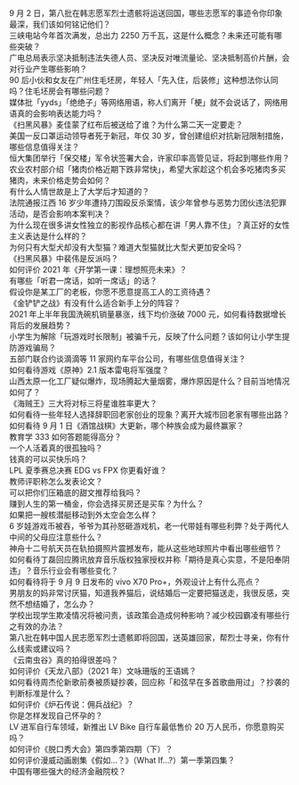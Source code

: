 9 月 2 日，第八批在韩志愿军烈士遗骸将运送回国，哪些志愿军的事迹令你印象最深，我们该如何铭记他们？  
三峡电站今年首次满发，总出力 2250 万千瓦，这是什么概念？未来还可能有哪些突破？  
广电总局表示坚决抵制违法失德人员、坚决反对唯流量论、坚决抵制高价片酬，会对行业产生哪些影响？  
90 后小伙和女友在广州住毛坯房，年轻人「先入住，后装修」这种想法你认同吗？住毛坯房会有哪些问题？  
媒体批「yyds」「绝绝子」等网络用语，称人们离开「梗」就不会说话了，网络用语真的会影响表达能力吗？  
《扫黑风暴》麦佳蒙了红布后被送给了谁？为什么第二天一定要走？  
美国一反口罩运动领导者死于新冠，年仅 30 岁，曾创建组织对抗新冠限制措施，哪些信息值得关注？  
恒大集团举行「保交楼」军令状签署大会，许家印率高管见证，将起到哪些作用？  
农业农村部介绍「猪肉价格近期下跌非常快」，希望大家趁这个机会多吃猪肉多买猪肉，未来价格走势会如何？  
有什么人情世故是上了大学后才知道的？  
法院通报江西 16 岁少年遭持刀围殴反杀案情，该少年曾参与恶势力团伙违法犯罪活动，是否会影响本案判决？  
为什么现在很多讲女性独立的影视作品核心都在讲「男人靠不住」？真正好的女性主义表达是什么样的？  
为何只有大型犬却没有大型猫？难道大型猫就比大型犬更加安全吗？  
《扫黑风暴》中裴伟是反派吗？  
如何评价 2021 年《开学第一课：理想照亮未来》？  
有哪些「听君一席话，如听一席话」的话？  
假设你是某工厂的老板，你愿不愿意提高工人的工资待遇？  
《金铲铲之战》有没有什么适合新手上分的阵容？  
2021 年上半年我国洗碗机销量暴涨，线下均价涨破 7000 元，如何看待数据增长背后的发展趋势？  
小学生为解除「玩游戏时长限制」被骗千元，反映了什么问题？该如何让小学生提防游戏骗局？  
五部门联合约谈滴滴等 11 家网约车平台公司，有哪些信息值得关注？  
如何看待游戏《原神》2.1 版本雷电将军强度？  
山西太原一化工厂疑似爆炸，现场腾起大量烟雾，爆炸原因是什么？目前当地情况如何了？  
《海贼王》三大将对标三将星谁胜率更大？  
如何看待一些年轻人选择辞职回老家创业的现象？离开大城市回老家有哪些出路？  
如何看待 9 月 1 日《酒馆战棋》大更新，哪个种族会成为最终赢家？  
教育学 333 如何答题能得高分？  
一个人活着真的很孤独吗？  
钱真的可以买快乐吗？  
LPL 夏季赛总决赛 EDG vs FPX 你更看好谁？  
教师评职称怎么发表论文？  
可以把你们压箱底的甜文推荐给我吗？  
赚到人生的第一桶金，你会选择买房还是买车？为什么？  
如果把一艘核潜艇移动到外太空会怎么样？  
6 岁娃游戏币被吞，爷爷为其孙怒砸游戏机，老一代带娃有哪些利弊？处于两代人中间的父母应注意些什么？  
神舟十二号航天员在轨拍摄照片震撼发布，能从这些地球照片中看出哪些细节？  
如何看待丁磊回应腾讯放弃音乐版权独家授权并称「期待是真心实意，不是阳奉阴违」？音乐行业会有哪些变化？  
如何看待将于 9 月 9 日发布的 vivo X70 Pro+，外观设计上有什么亮点？  
男朋友的妈非常讨厌猫，知道我养猫后，说结婚后一定要把猫送走，我很反感，突然不想结婚了，怎么办？  
学校出现学生欺凌情况将被问责，该政策会造成何种影响？减少校园霸凌有哪些行之有效的办法？  
第八批在韩中国人民志愿军烈士遗骸即将回国，送英雄回家，帮烈士寻亲，你有什么线索或建议吗？  
《云南虫谷》真的拍得很差吗？  
如何评价《天龙八部》（2021 年）文咏珊版的王语嫣？  
如何看待周杰伦新歌前奏被质疑抄袭，回应称「和弦早在多首歌曲用过」？抄袭的判断标准是什么？  
如何评价《炉石传说：佣兵战纪》？  
你是怎样发现自己怀孕的？  
LV 进军自行车领域，新推出 LV Bike 自行车最低售价 20 万人民币，你愿意购买吗？  
如何评价《脱口秀大会》第四季第四期（下）？  
如何评价漫威动画剧集《假如…？》（What If...?）第一季第四集？  
中国有哪些强大的经济金融院校？  
